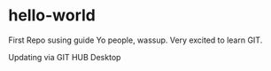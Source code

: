# hello-world
First Repo susing guide
Yo people, wassup. Very excited to learn GIT.

Updating via GIT HUB Desktop
